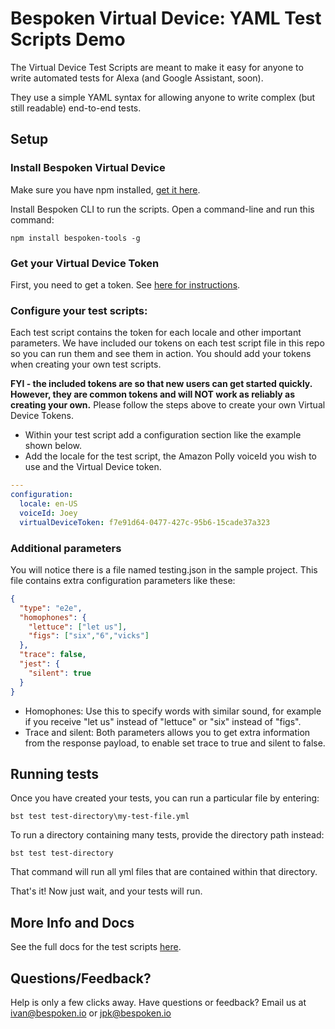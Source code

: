 # Bespoken Virtual Device: YAML Test Scripts Demo
The Virtual Device Test Scripts are meant to make it easy for anyone to write automated tests for Alexa (and Google Assistant, soon).

They use a simple YAML syntax for allowing anyone to write complex (but still readable) end-to-end tests.

## Setup

### Install Bespoken Virtual Device
Make sure you have npm installed, [get it here](https://www.npmjs.com/get-npm).

Install Bespoken CLI to run the scripts. Open a command-line and run this command:  

```
npm install bespoken-tools -g
```
### Get your Virtual Device Token
First, you need to get a token. See [here for instructions](https://read.bespoken.io/end-to-end/setup/).

### Configure your test scripts:  
Each test script contains the token for each locale and other important parameters. We have included our tokens on each test script file in this repo so you can run them and see them in action. You should add
your tokens when creating your own test scripts. 

**FYI - the included tokens are so that new users can get started quickly. However, they are common tokens and will NOT work as reliably as creating your own.** Please follow the steps above to create your own Virtual Device Tokens.

* Within your test script add a configuration section like the example shown below.
* Add the locale for the test script, the Amazon Polly voiceId you wish to use and the Virtual Device token.
```yaml
---
configuration:
  locale: en-US
  voiceId: Joey
  virtualDeviceToken: f7e91d64-0477-427c-95b6-15cade37a323
```

### Additional parameters  
You will notice there is a file named testing.json in the sample project. This file contains extra configuration parameters like these:
```json
{
  "type": "e2e",
  "homophones": {
    "lettuce": ["let us"],
    "figs": ["six","6","vicks"]
  },
  "trace": false,
  "jest": {
    "silent": true
  }
}
```
* Homophones: Use this to specify words with similar sound, for example if you receive "let us" instead of "lettuce" or "six" instead of "figs".
* Trace and silent: Both parameters allows you to get extra information from the response payload, to enable set trace to true and silent to false.
 
## Running tests
Once you have created your tests, you can run a particular file by entering:
```
bst test test-directory\my-test-file.yml
```

To run a directory containing many tests, provide the directory path instead:
```
bst test test-directory
```

That command will run all yml files that are contained within that directory.

That's it! Now just wait, and your tests will run.

## More Info and Docs
See the full docs for the test scripts [here](https://read.bespoken.io/end-to-end/getting-started/).

## Questions/Feedback? 
Help is only a few clicks away. Have questions or feedback? Email us at [ivan@bespoken.io](mailto:ivan@bespoken.io) or [jpk@bespoken.io](mailto:jpk@bespoken.io) 
